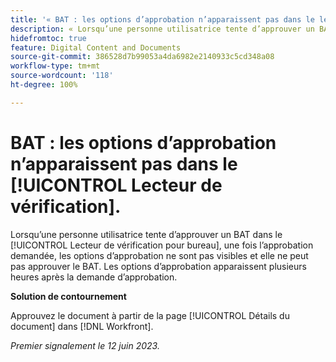 ```yaml
---
title: '« BAT : les options d’approbation n’apparaissent pas dans le lecteur de vérification. »'
description: « Lorsqu’une personne utilisatrice tente d’approuver un BAT dans le lecteur de vérification pour bureau, peu de temps après la demande d’approbation, les options d’approbation ne s’affichent pas et elle ne peut pas approuver le BAT. Les options d’approbation apparaissent plusieurs heures après la demande d’approbation. »
hidefromtoc: true
feature: Digital Content and Documents
source-git-commit: 386528d7b99053a4da6982e2140933c5cd348a08
workflow-type: tm+mt
source-wordcount: '118'
ht-degree: 100%

---
```



# BAT : les options d’approbation n’apparaissent pas dans le [!UICONTROL Lecteur de vérification].

Lorsqu’une personne utilisatrice tente d’approuver un BAT dans le [!UICONTROL Lecteur de vérification pour bureau], une fois l’approbation demandée, les options d’approbation ne sont pas visibles et elle ne peut pas approuver le BAT. Les options d’approbation apparaissent plusieurs heures après la demande d’approbation.

**Solution de contournement**

Approuvez le document à partir de la page [!UICONTROL Détails du document] dans [!DNL Workfront].

_Premier signalement le 12 juin 2023._

